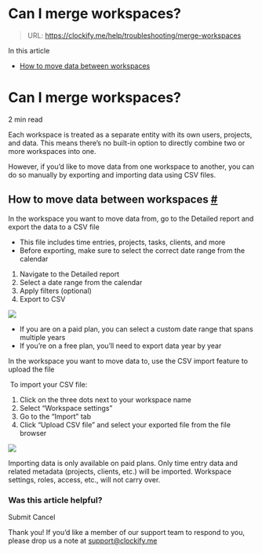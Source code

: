 # Can I merge workspaces?

> URL: https://clockify.me/help/troubleshooting/merge-workspaces

In this article

* [How to move data between workspaces](#how-to-move-data-between-workspaces)

# Can I merge workspaces?

2 min read

Each workspace is treated as a separate entity with its own users, projects, and data. This means there’s no built-in option to directly combine two or more workspaces into one.

However, if you’d like to move data from one workspace to another, you can do so manually by exporting and importing data using CSV files.

## How to move data between workspaces [#](#how-to-move-data-between-workspaces)

In the workspace you want to move data from, go to the Detailed report and export the data to a CSV file



* This file includes time entries, projects, tasks, clients, and more
* Before exporting, make sure to select the correct date range from the calendar

1. Navigate to the Detailed report
2. Select a date range from the calendar
3. Apply filters (optional)
4. Export to CSV

![](https://lh7-rt.googleusercontent.com/docsz/AD_4nXfbICXDfiRNzUKVwEVhVuCx_5rWh3WbkT3Hz6rQF0Y529K76Gegk-JPEkbHypKb8HlF0lXjq7Qmb6Q3nncJKtaVjmNHEZMF5YC6nrrmGpv3LTdyik-5dRsP5n0PPgqy6pNyO4eX8A?key=XZmssafXgdhlV2XB9mRUkEGN)

* If you are on a paid plan, you can select a custom date range that spans multiple years
* If you’re on a free plan, you’ll need to export data year by year

In the workspace you want to move data to, use the CSV import feature to upload the file

 To import your CSV file:

1. Click on the three dots next to your workspace name
2. Select “Workspace settings”
3. Go to the “Import” tab
4. Click “Upload CSV file” and select your exported file from the file browser

![](https://lh7-rt.googleusercontent.com/docsz/AD_4nXfjWvhrVk2DLHjoq_TvKIoMUZPJyb8pOW-PyhfPw7Mr7gxs7gar-6SakXXuimho6RFTY_oQvzbF0HXqhYsLqJEnkCmL0aGKWqp_GaTX0CjmtdSmGopL_fdgJxWHuYSnBEW1p5nRiA?key=XZmssafXgdhlV2XB9mRUkEGN)

Importing data is only available on paid plans. Only time entry data and related metadata (projects, clients, etc.) will be imported. Workspace settings, roles, access, etc., will not carry over.

### Was this article helpful?

Submit
Cancel

Thank you! If you’d like a member of our support team to respond to you, please drop us a note at support@clockify.me